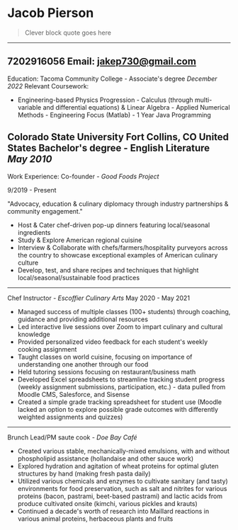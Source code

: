 # Jacob Pierson #
> Clever block quote goes here

---
7202916056
Email: jakep730@gmail.com
---

Education:
Tacoma Community College - Associate's degree *December 2022*
Relevant Coursework:
- Engineering-based Physics Progression - Calculus (through multi-variable and differential equations) & Linear Algebra - Applied Numerical Methods - Engineering Focus (Matlab) - 1 Year Java Programming  

Colorado State University Fort Collins, CO United States
Bachelor's degree - English Literature *May 2010*
---
Work Experience:
Co-founder - *Good Foods Project*

9/2019 - Present

"Advocacy, education & culinary diplomacy through industry partnerships & community engagement."
- Host & Cater chef-driven pop-up dinners featuring local/seasonal ingredients
- Study & Explore American regional cuisine
- Interview & Collaborate with chefs/farmers/hospitality purveyors across the country to showcase exceptional examples of American culinary culture
- Develop, test, and share recipes and techniques that highlight local/seasonal/sustainable food practices
---
Chef Instructor - *Escoffier Culinary Arts*
May 2020 - May 2021
- Managed success of multiple classes (100+ students) through coaching, guidance and providing additional resources
- Led interactive live sessions over Zoom to impart culinary and cultural knowledge
- Provided personalized video feedback for each student's weekly cooking assignment
- Taught classes on world cuisine, focusing on importance of understanding one another through our food
- Held tutoring sessions focusing on restaurant/business math
- Developed Excel spreadsheets to streamline tracking student progress (weekly assignment submissions, participation, etc.) - data pulled from Moodle CMS, Salesforce, and Sisense
- Created a simple grade tracking spreadsheet for student use (Moodle lacked an option to explore possible grade outcomes with differently weighted assignments and quizzes)
---
Brunch Lead/PM saute cook - *Doe Bay Café*
- Created various stable, mechanically-mixed emulsions, with and without phospholipid assistance (hollandaise and other sauce work)
- Explored hydration and agitation of wheat proteins for optimal gluten structures by hand (making fresh pasta daily)
- Utilized various chemicals and enzymes to cultivate sanitary (and tasty) environments for food preservation, such as salt and nitrites for various proteins (bacon, pastrami, beet-based pastrami) and lactic acids from produce cultivated onsite (kimchi, various pickles and krauts)
- Continued a decade's worth of research into Maillard reactions in various animal proteins, herbaceous plants and fruits

